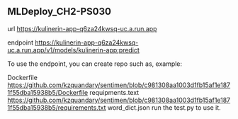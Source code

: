 ## MLDeploy_CH2-PS030
url https://kulinerin-app-q6za24kwsq-uc.a.run.app

endpoint https://kulinerin-app-q6za24kwsq-uc.a.run.app/v1/models/kulinerin-app:predict

To use the endpoint, you can create repo such as, example:

Dockerfile https://github.com/kzquandary/sentimen/blob/c981308aa1003d1fb15af1e1871f55dba15938b5/Dockerfile
requipments.text https://github.com/kzquandary/sentimen/blob/c981308aa1003d1fb15af1e1871f55dba15938b5/requirements.txt
word_dict.json
run the test.py to use it.

